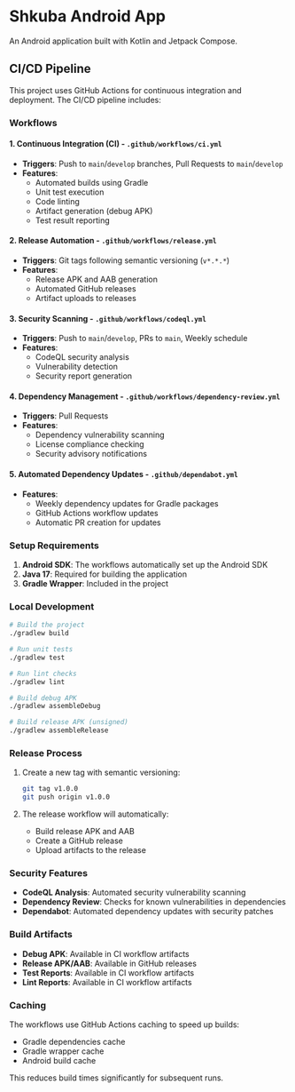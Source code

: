 # Shkuba Android App

An Android application built with Kotlin and Jetpack Compose.

## CI/CD Pipeline

This project uses GitHub Actions for continuous integration and deployment. The CI/CD pipeline includes:

### Workflows

#### 1. Continuous Integration (CI) - `.github/workflows/ci.yml`
- **Triggers**: Push to `main`/`develop` branches, Pull Requests to `main`/`develop`
- **Features**:
  - Automated builds using Gradle
  - Unit test execution
  - Code linting
  - Artifact generation (debug APK)
  - Test result reporting

#### 2. Release Automation - `.github/workflows/release.yml`
- **Triggers**: Git tags following semantic versioning (`v*.*.*`)
- **Features**:
  - Release APK and AAB generation
  - Automated GitHub releases
  - Artifact uploads to releases

#### 3. Security Scanning - `.github/workflows/codeql.yml`
- **Triggers**: Push to `main`/`develop`, PRs to `main`, Weekly schedule
- **Features**:
  - CodeQL security analysis
  - Vulnerability detection
  - Security report generation

#### 4. Dependency Management - `.github/workflows/dependency-review.yml`
- **Triggers**: Pull Requests
- **Features**:
  - Dependency vulnerability scanning
  - License compliance checking
  - Security advisory notifications

#### 5. Automated Dependency Updates - `.github/dependabot.yml`
- **Features**:
  - Weekly dependency updates for Gradle packages
  - GitHub Actions workflow updates
  - Automatic PR creation for updates

### Setup Requirements

1. **Android SDK**: The workflows automatically set up the Android SDK
2. **Java 17**: Required for building the application
3. **Gradle Wrapper**: Included in the project

### Local Development

```bash
# Build the project
./gradlew build

# Run unit tests
./gradlew test

# Run lint checks
./gradlew lint

# Build debug APK
./gradlew assembleDebug

# Build release APK (unsigned)
./gradlew assembleRelease
```

### Release Process

1. Create a new tag with semantic versioning:
   ```bash
   git tag v1.0.0
   git push origin v1.0.0
   ```

2. The release workflow will automatically:
   - Build release APK and AAB
   - Create a GitHub release
   - Upload artifacts to the release

### Security Features

- **CodeQL Analysis**: Automated security vulnerability scanning
- **Dependency Review**: Checks for known vulnerabilities in dependencies
- **Dependabot**: Automated dependency updates with security patches

### Build Artifacts

- **Debug APK**: Available in CI workflow artifacts
- **Release APK/AAB**: Available in GitHub releases
- **Test Reports**: Available in CI workflow artifacts
- **Lint Reports**: Available in CI workflow artifacts

### Caching

The workflows use GitHub Actions caching to speed up builds:
- Gradle dependencies cache
- Gradle wrapper cache
- Android build cache

This reduces build times significantly for subsequent runs.
